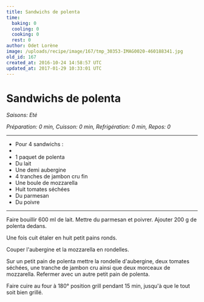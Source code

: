 ```yaml
---
title: Sandwichs de polenta
time:
  baking: 0
  cooling: 0
  cooking: 0
  rest: 0
author: Odet Lorène
image: /uploads/recipe/image/167/tmp_30353-IMAG0020-460188341.jpg
old_id: 167
created_at: 2016-10-24 14:58:57 UTC
updated_at: 2017-01-29 10:33:01 UTC
---
```


# Sandwichs de polenta



*Saisons: Eté*

*Préparation: 0 min, Cuisson: 0 min, Refrigération: 0 min, Repos: 0*

---

- Pour 4 sandwichs : 
- 
- 1 paquet de polenta
- Du lait
- Une demi aubergine
- 4 tranches de jambon cru fin
- Une boule de mozzarella
- Huit tomates séchées
- Du parmesan
- Du poivre

---

Faire bouillir 600 ml de lait. Mettre du parmesan et poivrer. Ajouter 200 g de polenta dedans. 

Une fois cuit étaler en huit petit pains ronds.

Couper l'aubergine et la mozzarella en rondelles.

Sur un petit pain de polenta mettre la rondelle d'aubergine, deux tomates séchées, une tranche de jambon cru ainsi que deux morceaux de mozzarella. Refermer avec un autre petit pain de polenta.

Faire cuire au four à 180° position grill pendant 15 min, jusqu'à que le tout soit bien grillé.

